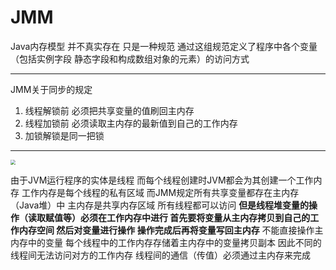 # JMM

Java内存模型 并不真实存在 只是一种规范 通过这组规范定义了程序中各个变量（包括实例字段 静态字段和构成数组对象的元素）的访问方式

***

JMM关于同步的规定

1. 线程解锁前 必须把共享变量的值刷回主内存
2. 线程加锁前 必须读取主内存的最新值到自己的工作内存
3. 加锁解锁是同一把锁

***

<img src="http://img.tomato530.com/JMM.png" style="zoom:50%;" />

由于JVM运行程序的实体是线程 而每个线程创建时JVM都会为其创建一个工作内存 工作内存是每个线程的私有区域 而JMM规定所有共享变量都存在主内存（Java堆）中 主内存是共享内存区域 所有线程都可以访问 **但是线程堆变量的操作（读取赋值等）必须在工作内存中进行 首先要将变量从主内存拷贝到自己的工作内存空间 然后对变量进行操作 操作完成后再将变量写回主内存** 不能直接操作主内存中的变量 每个线程中的工作内存存储着主内存中的变量拷贝副本 因此不同的线程间无法访问对方的工作内存 线程间的通信（传值）必须通过主内存来完成

